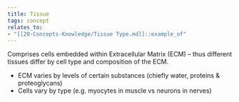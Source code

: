 ```yaml
---
title: Tissue
tags: concept
relates_to: 
- "[[20-Concepts-Knowledge/Tissue Type.md]]::example_of"
---
```

Comprises cells embedded within Extracellular Matrix (ECM) – thus different tissues differ by cell type and composition of the ECM.
-  ECM varies by levels of certain substances (chiefly water, proteins & proteoglycans)
-  Cells vary by type (e.g. myocytes in muscle vs neurons in nerves)
